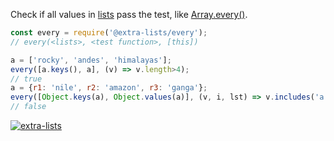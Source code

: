 Check if all values in [lists] pass the test, like [Array.every()].

```javascript
const every = require('@extra-lists/every');
// every(<lists>, <test function>, [this])

a = ['rocky', 'andes', 'himalayas'];
every([a.keys(), a], (v) => v.length>4);
// true
a = {r1: 'nile', r2: 'amazon', r3: 'ganga'};
every([Object.keys(a), Object.values(a)], (v, i, lst) => v.includes('a'));
// false
```


[![extra-lists](https://i.imgur.com/MCb8pjO.jpg)](https://www.npmjs.com/package/extra-lists)

[lists]: https://www.npmjs.com/package/lists-is
[Array.every()]: https://developer.mozilla.org/en-US/docs/Web/JavaScript/Reference/Global_Objects/Array/every
